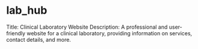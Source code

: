 # lab_hub
Title: Clinical Laboratory Website Description: A professional and user-friendly website for a clinical laboratory, providing information on services, contact details, and more.
